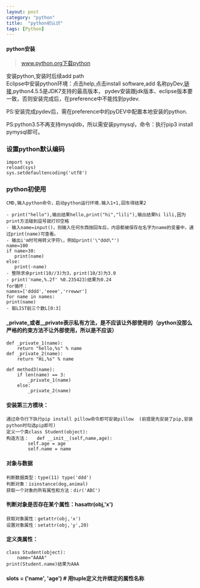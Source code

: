 ```yaml
---
layout: post
category: "python"
title:  "python初认识"
tags: [Python]
---
```

#### python安装   ####

 
> www.python.org下载python    
    

安装python,安装时后续add path  
    Eclipse中安装python环境：点击help,点击install software,add 名称pyDev,[链接](http://www.pydev.org/update_sites/4.5.5),python4.5.5是JDK7支持的最高版本，
    pydev安装跟jdk版本、eclipse版本要一致，否则安装完成后，在preference中不能找到pydev.  
<!-- more -->   

PS:安装完成pydev后，需在preference中的pyDEV中配置本地安装的python.  
   
PS:python3.5不再支持mysqldb，所以需安装pymysql，命令：执行pip3 install pymysql即可。

### 设置python默认编码 ###
    import sys  
    reload(sys)  
    sys.setdefaultencoding('utf8')

### python初使用 ###
    CMD,输入python命令，启动python运行环境.输入1+1,回车得结果2  
    
    - print("hello"),输出结果hello,print("hi","lili"),输出结果hi lili,因为print方法碰到逗号就打印空格  
    - 输入name=input()，则输入任何东西按回车后，内容都被保存在名字为name的变量中，通过print(name)可查看。  
    - 输出i'm时可用转义字符\，例如print('\"ddd\"')  
    name=100  
    if name>30:  
       print(name)  
    else:  
       print(-name)  
    - 整除求余print(10//3)为3，print(10/3)为3.0
    - print('name,%.2f' %0.235423)结果为0.24
    for循坏：  
    names=['dddd','eeee','rrewwr']  
    for name in names:  
    print(name)  
    - 取LIST前三个数L[0:3]
 
#### _private_或者__private表示私有方法，是不应该让外部使用的（python没那么严格的约束方法不让外部使用，所以是不应该） 
    def _private_1(name):  
    	return "hello,%s" % name  
    def _private_2(name):  
    	return "Hi,%s" % name  
    
    def method3(name):  
    	if len(name) == 3:  
    		_private_1(name)  
    	else:  
    		_private_2(name)  

#### 安装第三方模块：  
    通过命令行下执行pip install pillow命令即可安装pillow  (前提是先安装了pip,安装python时勾选pip即可)  
    定义一个类class Student(object):  
    构造方法：	def __init__(self,name,age): 
    		self.age = age  
    		self.name = name  
#### 对象与数据 ####
    判断数据类型：type(11) type('ddd')   
    判断对象：isinstance(dog,animal)  
    获取一个对象的所有属性和方法：dir('ABC')


#### 判断对象是否存在某个属性：hasattr(obj,'x')   ####
    获取对象属性：getattr(obj,'x')  
    设置对象属性：setattr(obj,'y',20)  
#### 定义类属性：  
	class Student(object):  
		name="AAAA"  
	print(Student.name)结果为AAA  

#### __slots__ = ('name', 'age') # 用tuple定义允许绑定的属性名称 ####









